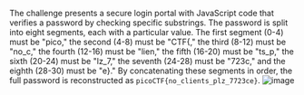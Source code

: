 The challenge presents a secure login portal with JavaScript code that verifies a password by checking specific substrings. The password is split into eight segments, each with a particular value. The first segment (0-4) must be "pico," the second (4-8) must be "CTF{," the third (8-12) must be "no_c," the fourth (12-16) must be "lien," the fifth (16-20) must be "ts_p," the sixth (20-24) must be "lz_7," the seventh (24-28) must be "723c," and the eighth (28-30) must be "e}." By concatenating these segments in order, the full password is reconstructed as `picoCTF{no_clients_plz_7723ce}`. 
![image](https://github.com/user-attachments/assets/03f9ddbe-dd06-464b-b752-a0f47885df4a)
